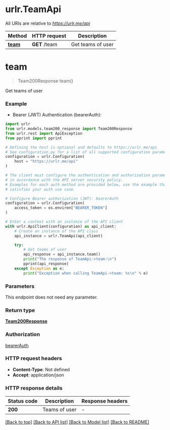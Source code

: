 # urlr.TeamApi

All URIs are relative to *https://urlr.me/api*

Method | HTTP request | Description
------------- | ------------- | -------------
[**team**](TeamApi.md#team) | **GET** /team | Get teams of user


# **team**
> Team200Response team()

Get teams of user

### Example

* Bearer (JWT) Authentication (bearerAuth):

```python
import urlr
from urlr.models.team200_response import Team200Response
from urlr.rest import ApiException
from pprint import pprint

# Defining the host is optional and defaults to https://urlr.me/api
# See configuration.py for a list of all supported configuration parameters.
configuration = urlr.Configuration(
    host = "https://urlr.me/api"
)

# The client must configure the authentication and authorization parameters
# in accordance with the API server security policy.
# Examples for each auth method are provided below, use the example that
# satisfies your auth use case.

# Configure Bearer authorization (JWT): bearerAuth
configuration = urlr.Configuration(
    access_token = os.environ["BEARER_TOKEN"]
)

# Enter a context with an instance of the API client
with urlr.ApiClient(configuration) as api_client:
    # Create an instance of the API class
    api_instance = urlr.TeamApi(api_client)

    try:
        # Get teams of user
        api_response = api_instance.team()
        print("The response of TeamApi->team:\n")
        pprint(api_response)
    except Exception as e:
        print("Exception when calling TeamApi->team: %s\n" % e)
```



### Parameters

This endpoint does not need any parameter.

### Return type

[**Team200Response**](Team200Response.md)

### Authorization

[bearerAuth](../README.md#bearerAuth)

### HTTP request headers

 - **Content-Type**: Not defined
 - **Accept**: application/json

### HTTP response details

| Status code | Description | Response headers |
|-------------|-------------|------------------|
**200** | Teams of user |  -  |

[[Back to top]](#) [[Back to API list]](../README.md#documentation-for-api-endpoints) [[Back to Model list]](../README.md#documentation-for-models) [[Back to README]](../README.md)

